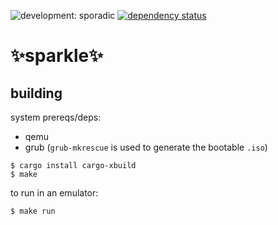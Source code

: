 ![development: sporadic](https://img.shields.io/badge/development-sporadic-yellowgreen.svg) [![dependency status](https://deps.rs/repo/github/sparkle-os/sparkle/status.svg)](https://deps.rs/repo/github/sparkle-os/sparkle)

# ✨sparkle✨

## building
system prereqs/deps:
* qemu
* grub (`grub-mkrescue` is used to generate the bootable `.iso`)

```
$ cargo install cargo-xbuild
$ make
```

to run in an emulator:
```
$ make run
```